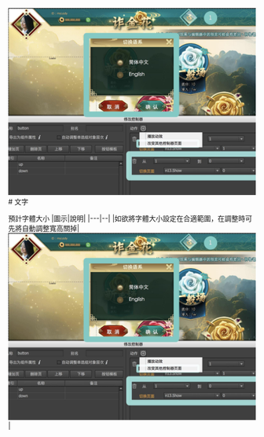 ![](/assets/action_page.jpg)# 文字

預計字體大小
|圖示|說明|
|---|--|
|如欲將字體大小設定在合適範圍，在調整時可先將自動調整寬高關掉|![](/assets/action_page.jpg)|



